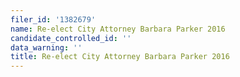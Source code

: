 ```yaml
---
filer_id: '1382679'
name: Re-elect City Attorney Barbara Parker 2016
candidate_controlled_id: ''
data_warning: ''
title: Re-elect City Attorney Barbara Parker 2016
---
```


